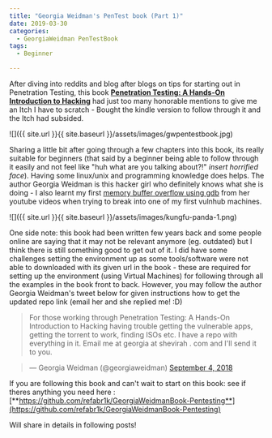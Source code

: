 ```yaml
---
title: "Georgia Weidman's PenTest book (Part 1)"
date: 2019-03-30
categories:
  - GeorgiaWeidman PenTestBook
tags:
  - Beginner

---
```

After diving into reddits and blog after blogs on tips for starting out in Penetration Testing, this book [**Penetration Testing: A Hands-On Introduction to Hacking**](https://www.amazon.com/Penetration-Testing-Hands-Introduction-Hacking-ebook/dp/B00KME7GN8) had just too many honorable mentions to give me an Itch I have to scratch - Bought the kindle version to follow through it and the Itch had subsided.


![]({{ site.url }}{{ site.baseurl }}/assets/images/gwpentestbook.jpg)

Sharing a little bit after going through a few chapters into this book, its really suitable for beginners (that said by a beginner being able to follow through it easily and not feel like "huh what are you talking about?!" *insert horrified face*). Having some linux/unix and programming knowledge does helps. The author Georgia Weidman is this hacker girl who definitely knows what she is doing - I also learnt my first [memory buffer overflow using gdb](https://www.youtube.com/watch?v=qweqekxmsxU) from her youtube videos when trying to break into one of my first vulnhub machines.

![]({{ site.url }}{{ site.baseurl }}/assets/images/kungfu-panda-1.png)


One side note: this book had been written few years back and some people online are saying that it may not be relevant anymore (eg. outdated) but I think there is still something good to get out of it. I did have some challenges setting the environment up as some tools/software were not able to downloaded with its given url in the book - these are required for setting up the environment (using Virtual Machines) for following through all the examples in the book front to back. However, you may follow the author Georgia Weidman's tweet below for given instructions how to get the updated repo link (email her and she replied me! :D)

> For those working through Penetration Testing: A Hands-On Introduction to Hacking having trouble getting the vulnerable apps, getting the torrent to work, finding ISOs etc. I have a repo with everything in it. Email me at georgia at shevirah . com and I'll send it to you.

> — Georgia Weidman (@georgiaweidman) [September 4, 2018](https://twitter.com/georgiaweidman/status/1037030600048291841?ref_src=twsrc%5Etfw)

If you are following this book and can't wait to start on this book: see if theres anything you need here : [**https://github.com/refabr1k/GeorgiaWeidmanBook-Pentesting**](https://github.com/refabr1k/GeorgiaWeidmanBook-Pentesting)

Will share in details in following posts!
